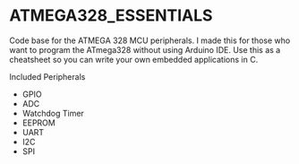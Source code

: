 # ATMEGA328_ESSENTIALS
Code base for the ATMEGA 328 MCU peripherals.
I made this for those who want to program the ATmega328 without using Arduino IDE.
Use this as a cheatsheet so you can write your own embedded applications in C.

Included Peripherals
- GPIO
- ADC
- Watchdog Timer
- EEPROM
- UART
- I2C
- SPI
